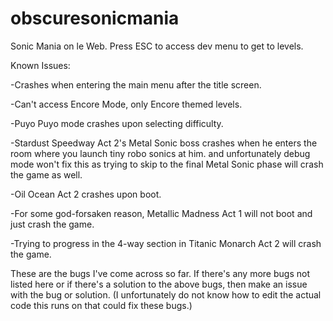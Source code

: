 # obscuresonicmania
Sonic Mania on le Web. Press ESC to access dev menu to get to levels.

Known Issues:

 -Crashes when entering the main menu after the title screen.

 -Can't access Encore Mode, only Encore themed levels.

 -Puyo Puyo mode crashes upon selecting difficulty.

 -Stardust Speedway Act 2's Metal Sonic boss crashes when he enters the room where you launch tiny robo sonics at him. and unfortunately debug mode won't fix this as trying to skip to the final Metal Sonic phase will crash the game as well.

 -Oil Ocean Act 2 crashes upon boot.

 -For some god-forsaken reason, Metallic Madness Act 1 will not boot and just crash the game.

 -Trying to progress in the 4-way section in Titanic Monarch Act 2 will crash the game.

These are the bugs I've come across so far. If there's any more bugs not listed here or if there's a solution to the above bugs, then make an issue with the bug or solution. (I unfortunately do not know how to edit the actual code this runs on that could fix these bugs.)
